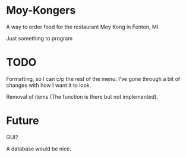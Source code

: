 # Moy-Kongers

A way to order food for the restaurant Moy Kong in Fenton, MI.

Just something to program

# TODO

Formatting, so I can c/p the rest of the menu. I've gone through a bit of changes with how I want it to look.

Removal of items (The function is there but not implemented).

# Future

GUI?

A database would be nice.
